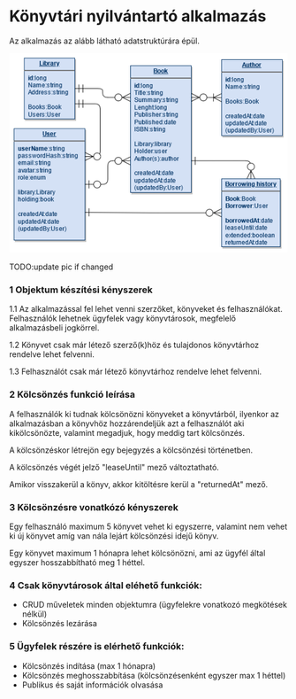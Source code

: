 # Könyvtári nyilvántartó alkalmazás

Az alkalmazás az alább látható adatstruktúrára épül.

![adatstruktura](documentation_rss/adatstruktura.png)

TODO:update pic if changed

### 1 Objektum készítési kényszerek

1.1 Az alkalmazással fel lehet venni szerzőket, könyveket és felhasználókat. Felhasználók lehetnek ügyfelek vagy
könyvtárosok, megfelelő alkalmazásbeli jogkörrel.

1.2 Könyvet csak már létező szerző(k)höz és tulajdonos könyvtárhoz rendelve lehet felvenni.

1.3 Felhasználót csak már létező könyvtárhoz rendelve lehet felvenni.

### 2 Kölcsönzés funkció leírása

A felhasználók ki tudnak kölcsönözni könyveket a könyvtárból, ilyenkor az alkalmazásban a könyvhöz hozzárendeljük azt a
felhasználót aki kikölcsönözte, valamint megadjuk, hogy meddig tart kölcsönzés.

A kölcsönzéskor létrejön egy bejegyzés a kölcsönzési történetben.

A kölcsönzés végét jelző "leaseUntil" mező változtatható.

Amikor visszakerül a könyv, akkor kitöltésre kerül a "returnedAt" mező.

### 3 Kölcsönzésre vonatkózó kényszerek

Egy felhasználó maximum 5 könyvet vehet ki egyszerre, valamint nem vehet ki új könyvet amíg van nála lejárt kölcsönzési
idejű könyv.

Egy könyvet maximum 1 hónapra lehet kölcsönözni, ami az ügyfél által egyszer hosszabbítható meg 1 héttel.

### 4 Csak könyvtárosok által eléhető funkciók:

- CRUD műveletek minden objektumra (ügyfelekre vonatkozó megkötések nélkül)
- Kölcsönzés lezárása

### 5 Ügyfelek részére is elérhető funkciók:

- Kölcsönzés indítása (max 1 hónapra)
- Kölcsönzés meghosszabbítása (kölcsönzésenként egyszer max 1 héttel)
- Publikus és saját információk olvasása